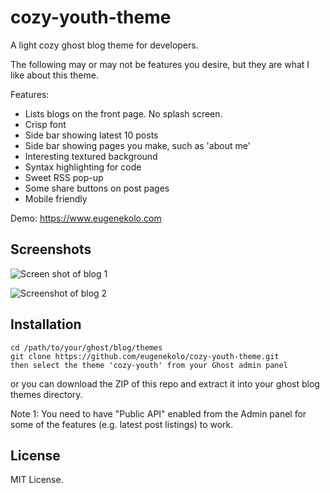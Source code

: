 cozy-youth-theme
=======
A light cozy ghost blog theme for developers. 

The following may or may not be features you desire, but they are what I like about this theme.

Features:
* Lists blogs on the front page. No splash screen.
* Crisp font
* Side bar showing latest 10 posts
* Side bar showing pages you make, such as 'about me'
* Interesting textured background
* Syntax highlighting for code
* Sweet RSS pop-up
* Some share buttons on post pages
* Mobile friendly

Demo: https://www.eugenekolo.com

## Screenshots
![Screen shot of blog 1](http://i.imgur.com/fDwJ6dB.png)

![Screenshot of blog 2](http://i.imgur.com/ho4MDYe.png)

## Installation

```
cd /path/to/your/ghost/blog/themes 
git clone https://github.com/eugenekolo/cozy-youth-theme.git
then select the theme 'cozy-youth' from your Ghost admin panel
```

or you can download the ZIP of this repo and extract it into your ghost blog themes directory.

Note 1: You need to have "Public API" enabled from the Admin panel for some of the features (e.g. latest post listings) to work. 

## License
MIT License. 
